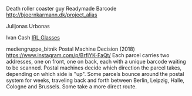 



Death roller coaster guy 
Readymade
Barcode
http://bjoernkarmann.dk/project_alias

Julijonas Urbonas

Ivan Cash [IRL Glasses](https://www.kickstarter.com/projects/ivancash/irl-glasses-glasses-that-block-screens)

mediengruppe_bitnik
Postal Machine Decision (2018)
https://www.instagram.com/p/BrfjYK-FaQt/
Each parcel carries two addresses, one on front, one on back, each with a unique barcode waiting to be scanned. Postal machines decide which direction the parcel takes, depending on which side is "up". Some parcels bounce around the postal system for weeks, traveling back and forth between Berlin, Leipzig, Halle, Cologne and Brussels. Some take a more direct route.